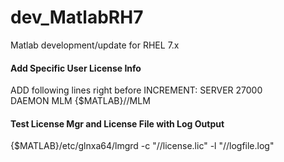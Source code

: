 # dev_MatlabRH7
Matlab development/update for RHEL 7.x

#### Add Specific User License Info
ADD following lines right before INCREMENT:
SERVER <hostname> <hostid> 27000 <br/>
DAEMON MLM {$MATLAB}/<path>/MLM <br/>

#### Test License Mgr and License File with Log Output
{$MATLAB}/etc/glnxa64/lmgrd -c "/<path>/license.lic" -l "/<path>/logfile.log"
 
